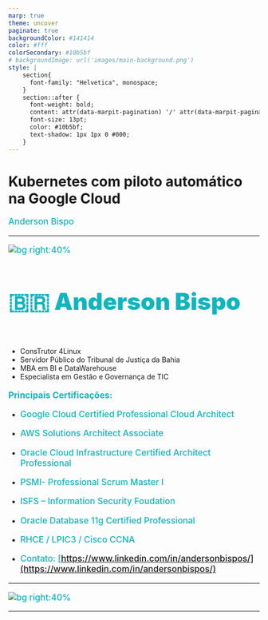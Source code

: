 ```yaml
---
marp: true
theme: uncover
paginate: true
backgroundColor: #141414
color: #fff
colorSecondary: #10b5bf
# backgroundImage: url('images/main-background.png')
style: |
    section{
      font-family: "Helvetica", monospace;
    }
    section::after {
      font-weight: bold;
      content: attr(data-marpit-pagination) '/' attr(data-marpit-pagination-total);
      font-size: 13pt;
      color: #10b5bf;
      text-shadow: 1px 1px 0 #000;
    }    
---
```

<style scoped>
  h2 {
    font-size: 40pt;
    list-style-type: circle;
    font-weight: 900;
    color: #fff
  }
  p {
    font-size: 20pt;
    font-weight: bold;
    list-style-type: circle;
    font-weight: 500;
    color: #10b5bf
  }
</style>

# **Kubernetes com piloto automático na Google Cloud**

Anderson Bispo

---

<style scoped>
  h4 {
    font-size: 35pt;
    list-style-type: circle;
    font-weight: 900;
    color: #10b5bf
  }
  p {
    font-size: 13pt;
  }
  {
   font-size: 28px;
  }
  img[alt~="center"] {
    display: block;
    margin: 0 auto;
  }

</style>

<!-- _paginate: false -->

![bg right:40%](https://thecloudgirl.dev/images/CloudBuild.jpg)

#### 🇧🇷 Anderson Bispo

* ConsTrutor 4Linux
* Servidor Público do Tribunal de Justiça da Bahia
* MBA em BI e DataWarehouse
* Especialista em Gestão e Governança de TIC

**Principais Certificações:**
* Google Cloud Certified Professional Cloud Architect
* AWS Solutions Architect Associate
* Oracle Cloud Infrastructure Certified Architect Professional
* PSMI- Professional Scrum Master I
* ISFS – Information Security Foudation
* Oracle Database 11g Certified Professional
* RHCE / LPIC3 / Cisco CCNA

* Contato: [https://www.linkedin.com/in/andersonbispos/](https://www.linkedin.com/in/andersonbispos/)

---

![bg right:40%](https://thecloudgirl.dev/images/CloudBuild.jpg)

---